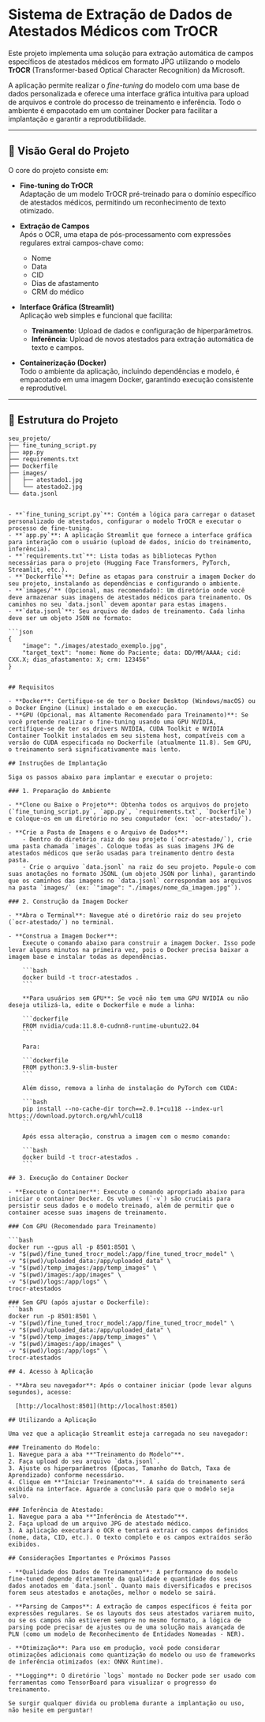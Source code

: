 ﻿# Sistema de Extração de Dados de Atestados Médicos com TrOCR

Este projeto implementa uma solução para extração automática de campos específicos de atestados médicos em formato JPG utilizando o modelo **TrOCR** (Transformer-based Optical Character Recognition) da Microsoft.

A aplicação permite realizar o *fine-tuning* do modelo com uma base de dados personalizada e oferece uma interface gráfica intuitiva para upload de arquivos e controle do processo de treinamento e inferência. Todo o ambiente é empacotado em um container Docker para facilitar a implantação e garantir a reprodutibilidade.

---

## 📌 Visão Geral do Projeto

O core do projeto consiste em:

- **Fine-tuning do TrOCR**  
  Adaptação de um modelo TrOCR pré-treinado para o domínio específico de atestados médicos, permitindo um reconhecimento de texto otimizado.

- **Extração de Campos**  
  Após o OCR, uma etapa de pós-processamento com expressões regulares extrai campos-chave como:
  - Nome
  - Data
  - CID
  - Dias de afastamento
  - CRM do médico

- **Interface Gráfica (Streamlit)**  
  Aplicação web simples e funcional que facilita:
  - **Treinamento**: Upload de dados e configuração de hiperparâmetros.
  - **Inferência**: Upload de novos atestados para extração automática de texto e campos.

- **Containerização (Docker)**  
  Todo o ambiente da aplicação, incluindo dependências e modelo, é empacotado em uma imagem Docker, garantindo execução consistente e reprodutível.

---

## 📁 Estrutura do Projeto

```plaintext
seu_projeto/
├── fine_tuning_script.py
├── app.py
├── requirements.txt
├── Dockerfile
├── images/
│   ├── atestado1.jpg
│   └── atestado2.jpg
└── data.jsonl


- **`fine_tuning_script.py`**: Contém a lógica para carregar o dataset personalizado de atestados, configurar o modelo TrOCR e executar o processo de fine-tuning.
- **`app.py`**: A aplicação Streamlit que fornece a interface gráfica para interação com o usuário (upload de dados, início do treinamento, inferência).
- **`requirements.txt`**: Lista todas as bibliotecas Python necessárias para o projeto (Hugging Face Transformers, PyTorch, Streamlit, etc.).
- **`Dockerfile`**: Define as etapas para construir a imagem Docker do seu projeto, instalando as dependências e configurando o ambiente.
- **`images/`** (Opcional, mas recomendado): Um diretório onde você deve armazenar suas imagens de atestados médicos para treinamento. Os caminhos no seu `data.jsonl` devem apontar para estas imagens.
- **`data.jsonl`**: Seu arquivo de dados de treinamento. Cada linha deve ser um objeto JSON no formato:

```json
{
    "image": "./images/atestado_exemplo.jpg", 
    "target_text": "nome: Nome do Paciente; data: DD/MM/AAAA; cid: CXX.X; dias_afastamento: X; crm: 123456"
}


## Requisitos

- **Docker**: Certifique-se de ter o Docker Desktop (Windows/macOS) ou o Docker Engine (Linux) instalado e em execução.
- **GPU (Opcional, mas Altamente Recomendado para Treinamento)**: Se você pretende realizar o fine-tuning usando uma GPU NVIDIA, certifique-se de ter os drivers NVIDIA, CUDA Toolkit e NVIDIA Container Toolkit instalados em seu sistema host, compatíveis com a versão do CUDA especificada no Dockerfile (atualmente 11.8). Sem GPU, o treinamento será significativamente mais lento.

## Instruções de Implantação

Siga os passos abaixo para implantar e executar o projeto:

### 1. Preparação do Ambiente

- **Clone ou Baixe o Projeto**: Obtenha todos os arquivos do projeto (`fine_tuning_script.py`, `app.py`, `requirements.txt`, `Dockerfile`) e coloque-os em um diretório no seu computador (ex: `ocr-atestado/`).

- **Crie a Pasta de Imagens e o Arquivo de Dados**:
    - Dentro do diretório raiz do seu projeto (`ocr-atestado/`), crie uma pasta chamada `images`. Coloque todas as suas imagens JPG de atestados médicos que serão usadas para treinamento dentro desta pasta.
    - Crie o arquivo `data.jsonl` na raiz do seu projeto. Popule-o com suas anotações no formato JSONL (um objeto JSON por linha), garantindo que os caminhos das imagens no `data.jsonl` correspondam aos arquivos na pasta `images/` (ex: `"image": "./images/nome_da_imagem.jpg"`).

### 2. Construção da Imagem Docker

- **Abra o Terminal**: Navegue até o diretório raiz do seu projeto (`ocr-atestado/`) no terminal.

- **Construa a Imagem Docker**:
    Execute o comando abaixo para construir a imagem Docker. Isso pode levar alguns minutos na primeira vez, pois o Docker precisa baixar a imagem base e instalar todas as dependências.

    ```bash
    docker build -t trocr-atestados .
    ```

    **Para usuários sem GPU**: Se você não tem uma GPU NVIDIA ou não deseja utilizá-la, edite o Dockerfile e mude a linha:

    ```dockerfile
    FROM nvidia/cuda:11.8.0-cudnn8-runtime-ubuntu22.04
    ```

    Para:

    ```dockerfile
    FROM python:3.9-slim-buster
    ```

    Além disso, remova a linha de instalação do PyTorch com CUDA:

    ```bash
    pip install --no-cache-dir torch==2.0.1+cu118 --index-url https://download.pytorch.org/whl/cu118
    ```

    Após essa alteração, construa a imagem com o mesmo comando:

    ```bash
    docker build -t trocr-atestados .
    ```

## 3. Execução do Container Docker

- **Execute o Container**: Execute o comando apropriado abaixo para iniciar o container Docker. Os volumes (`-v`) são cruciais para persistir seus dados e o modelo treinado, além de permitir que o container acesse suas imagens de treinamento.

### Com GPU (Recomendado para Treinamento)

```bash
docker run --gpus all -p 8501:8501 \
-v "$(pwd)/fine_tuned_trocr_model:/app/fine_tuned_trocr_model" \
-v "$(pwd)/uploaded_data:/app/uploaded_data" \
-v "$(pwd)/temp_images:/app/temp_images" \
-v "$(pwd)/images:/app/images" \
-v "$(pwd)/logs:/app/logs" \
trocr-atestados

### Sem GPU (após ajustar o Dockerfile):
```bash
docker run -p 8501:8501 \
-v "$(pwd)/fine_tuned_trocr_model:/app/fine_tuned_trocr_model" \
-v "$(pwd)/uploaded_data:/app/uploaded_data" \
-v "$(pwd)/temp_images:/app/temp_images" \
-v "$(pwd)/images:/app/images" \
-v "$(pwd)/logs:/app/logs" \
trocr-atestados

## 4. Acesso à Aplicação

- **Abra seu navegador**: Após o container iniciar (pode levar alguns segundos), acesse:

  [http://localhost:8501](http://localhost:8501)

## Utilizando a Aplicação

Uma vez que a aplicação Streamlit esteja carregada no seu navegador:

### Treinamento do Modelo:
1. Navegue para a aba **"Treinamento do Modelo"**.
2. Faça upload do seu arquivo `data.jsonl`.
3. Ajuste os hiperparâmetros (Épocas, Tamanho do Batch, Taxa de Aprendizado) conforme necessário.
4. Clique em **"Iniciar Treinamento"**. A saída do treinamento será exibida na interface. Aguarde a conclusão para que o modelo seja salvo.

### Inferência de Atestado:
1. Navegue para a aba **"Inferência de Atestado"**.
2. Faça upload de um arquivo JPG de atestado médico.
3. A aplicação executará o OCR e tentará extrair os campos definidos (nome, data, CID, etc.). O texto completo e os campos extraídos serão exibidos.

## Considerações Importantes e Próximos Passos

- **Qualidade dos Dados de Treinamento**: A performance do modelo fine-tuned depende diretamente da qualidade e quantidade dos seus dados anotados em `data.jsonl`. Quanto mais diversificados e precisos forem seus atestados e anotações, melhor o modelo se sairá.
  
- **Parsing de Campos**: A extração de campos específicos é feita por expressões regulares. Se os layouts dos seus atestados variarem muito, ou se os campos não estiverem sempre no mesmo formato, a lógica de parsing pode precisar de ajustes ou de uma solução mais avançada de PLN (como um modelo de Reconhecimento de Entidades Nomeadas - NER).

- **Otimização**: Para uso em produção, você pode considerar otimizações adicionais como quantização do modelo ou uso de frameworks de inferência otimizados (ex: ONNX Runtime).

- **Logging**: O diretório `logs` montado no Docker pode ser usado com ferramentas como TensorBoard para visualizar o progresso do treinamento.

Se surgir qualquer dúvida ou problema durante a implantação ou uso, não hesite em perguntar!

